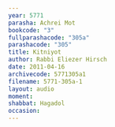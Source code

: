 ```yaml
---
year: 5771
parasha: Achrei Mot
bookcode: "3"
fullparashacode: "305a"
parashacode: "305"
title: Kitniyot
author: Rabbi Eliezer Hirsch
date: 2011-04-16
archivecode: 5771305a1
filename: 5771-305a-1
layout: audio
moment: 
shabbat: Hagadol
occasion: 
---
```

